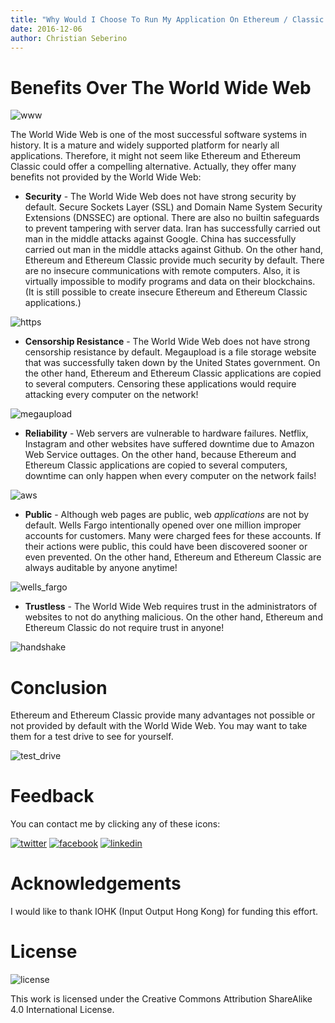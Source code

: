 ```yaml
---
title: "Why Would I Choose To Run My Application On Ethereum / Classic Instead Of The World Wide Web?"
date: 2016-12-06
author: Christian Seberino
---
```


# Benefits Over The World Wide Web

![www](http://i.imgsafe.org/6f50bb0706.jpg)

The World Wide Web is one of the most successful software systems in history.  It is a mature and widely supported platform for nearly all applications.  Therefore, it might not seem like Ethereum and Ethereum Classic could offer a compelling alternative.  Actually, they offer many benefits not provided by the World Wide Web:

* **Security** - The World Wide Web does not have strong security by default.  Secure Sockets Layer (SSL) and Domain Name System Security Extensions (DNSSEC) are optional.  There are also no builtin safeguards to prevent tampering with server data.  Iran has successfully carried out man in the middle attacks against Google.  China has successfully carried out man in the middle attacks against Github.  On the other hand, Ethereum and Ethereum Classic provide much security by default.  There are no insecure communications with remote computers.  Also, it is virtually impossible to modify programs and data on their blockchains.  (It is still possible to create insecure Ethereum and Ethereum Classic applications.)

![https](http://i.imgsafe.org/6f5239dcce.jpg)

* **Censorship Resistance** - The World Wide Web does not have strong censorship resistance by default.  Megaupload is a file storage website that was successfully taken down by the United States government.    On the other hand, Ethereum and Ethereum Classic applications are copied to several computers.   Censoring these applications would require attacking every computer on the network!

![megaupload](http://i.imgsafe.org/6f52f0484f.jpg)

* **Reliability** - Web servers are vulnerable to hardware failures.  Netflix, Instagram and other websites have suffered downtime due to Amazon Web Service outtages.  On the other hand, because Ethereum and Ethereum Classic applications are copied to several computers, downtime can only happen when every computer on the network fails!

![aws](http://i.imgsafe.org/6f4fef187e.png)

* **Public** - Although web pages are public, web *applications* are not by default.  Wells Fargo intentionally opened over one million improper accounts for customers.  Many were charged fees for these accounts.  If their actions were public, this could have been discovered sooner or even prevented.  On the other hand, Ethereum and Ethereum Classic are always auditable by anyone anytime!

![wells_fargo](http://i.imgsafe.org/6f4efacc09.jpg)

* **Trustless** - The World Wide Web requires trust in the administrators of websites to not do anything malicious.  On the other hand, Ethereum and Ethereum Classic do not require trust in anyone!

![handshake](http://i.imgsafe.org/6f538e8865.jpg)

# Conclusion

Ethereum and Ethereum Classic provide many advantages not possible or not provided by default with the World Wide Web.  You may want to take them for a test drive to see for yourself.

![test_drive](http://i.imgsafe.org/72eea08809.jpg)

# Feedback

You can contact me by clicking any of these icons:

[![twitter](http://i.imgsafe.org/fcbc8685c1.png)](https://twitter.com/chris_seberino) [![facebook](http://i.imgsafe.org/fcbc627df9.png)](https://www.facebook.com/cseberino) [![linkedin](http://i.imgsafe.org/fcbcf09c9e.png)](https://www.linkedin.com/in/christian-seberino-776897110)

# Acknowledgements

I would like to thank IOHK (Input Output Hong Kong) for funding this effort.

# License

![license](https://i.creativecommons.org/l/by-sa/4.0/88x31.png)

This work is licensed under the Creative Commons Attribution ShareAlike 4.0 International License.
